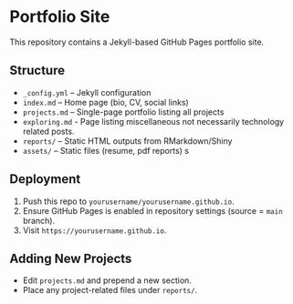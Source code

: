 # Portfolio Site

This repository contains a Jekyll-based GitHub Pages portfolio site.

## Structure

- `_config.yml` – Jekyll configuration
- `index.md` – Home page (bio, CV, social links)
- `projects.md` – Single-page portfolio listing all projects
- `exploring.md` - Page listing miscellaneous not necessarily technology related posts.
- `reports/` – Static HTML outputs from RMarkdown/Shiny
- `assets/` – Static files (resume, pdf reports)
s
## Deployment

1. Push this repo to `yourusername/yourusername.github.io`.
2. Ensure GitHub Pages is enabled in repository settings (source = `main` branch).
3. Visit `https://yourusername.github.io`.

## Adding New Projects

- Edit `projects.md` and prepend a new section.
- Place any project-related files under `reports/`.